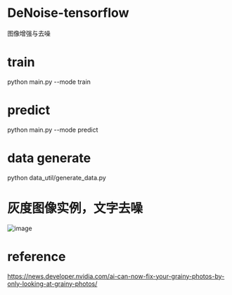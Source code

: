 # DeNoise-tensorflow
图像增强与去噪


# train
python main.py --mode train

# predict
python main.py --mode predict

# data generate
python data_util/generate_data.py

# 灰度图像实例，文字去噪
![image](https://github.com/zhangxiao339/DeNoise-tensorflow/blob/master/demo.png)


# reference
https://news.developer.nvidia.com/ai-can-now-fix-your-grainy-photos-by-only-looking-at-grainy-photos/
